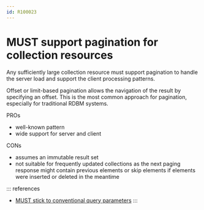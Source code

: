 ```yaml
---
id: R100023
---
```


# MUST support pagination for collection resources

Any sufficiently large collection resource must support pagination to handle the server load and support the client processing patterns.

Offset or limit-based pagination allows the navigation of the result by specifying an offset.
This is the most common approach for pagination, especially for traditional RDBM systems.

PROs

- well-known pattern
- wide support for server and client

CONs

- assumes an immutable result set
- not suitable for frequently updated collections as the next paging response might contain previous elements or skip elements if elements were inserted or deleted in the meantime

::: references

- [MUST stick to conventional query parameters](/guidelines/r000049)
  :::

